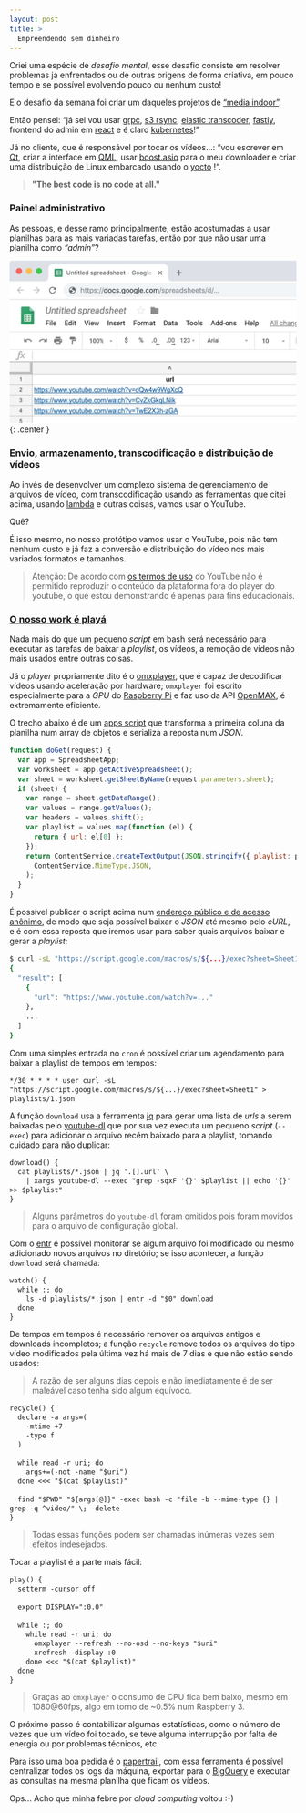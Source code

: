 ```yaml
---
layout: post
title: >
  Empreendendo sem dinheiro
---
```


Criei uma espécie de _desafio mental_, esse desafio consiste em resolver problemas já enfrentados ou de outras origens de forma criativa, em pouco tempo e se possível evolvendo pouco ou nenhum custo!

E o desafio da semana foi criar um daqueles projetos de [“media indoor”](https://www.google.com/search?q=mídia+indoor&tbm=isch).

Então pensei: “já sei vou usar [grpc](https://grpc.io/), [s3 rsync](https://rclone.org/), [elastic transcoder](https://aws.amazon.com/elastictranscoder/), [fastly](https://www.fastly.com/), frontend do admin em [react](https://reactjs.org) e é claro [kubernetes](https://kubernetes.io/)!”

Já no cliente, que é responsável por tocar os vídeos...: “vou escrever em [Qt](https://www.qt.io), criar a interface em [QML](https://en.wikipedia.org/wiki/QML), usar [boost.asio](https://www.boost.org/doc/libs/1_69_0/doc/html/boost_asio.html) para o meu downloader e criar uma distribuição de Linux embarcado usando o [yocto](https://www.yoctoproject.org) !“.

> **"The best code is no code at all."**

### Painel administrativo

As pessoas, e desse ramo principalmente, estão acostumadas a usar planilhas para as mais variadas tarefas, então por que não usar uma planilha como _“admin”_?

![Google Sheets](/public/2019-01-10-empreendendo-sem-dinheiro/gsheets.jpg){: .center }

### Envio, armazenamento, transcodificação e distribuição de vídeos

Ao invés de desenvolver um complexo sistema de gerenciamento de arquivos de vídeo, com transcodificação usando as ferramentas que citei acima, usando [lambda](https://aws.amazon.com/lambda/) e outras coisas, vamos usar o YouTube.

Quê?

É isso mesmo, no nosso protótipo vamos usar o YouTube, pois não tem nenhum custo e já faz a conversão e distribuição do vídeo nos mais variados formatos e tamanhos.

> Atenção: De acordo com [os termos de uso](https://www.youtube.com/static?template=terms) do YouTube não é permitido reproduzir o conteúdo da plataforma fora do player do youtube, o que estou demonstrando é apenas para fins educacionais.

### [O nosso work é playá](https://www.youtube.com/watch?v=EJruqzsvza4)

Nada mais do que um pequeno _script_ em bash será necessário para executar as tarefas de baixar a _playlist_, os vídeos, a remoção de vídeos não mais usados entre outras coisas.

Já o _player_ propriamente dito é o [omxplayer](https://elinux.org/Omxplayer), que é capaz de decodificar vídeos usando aceleração por hardware; `omxplayer` foi escrito especialmente para a _GPU_ do [Raspberry Pi](https://www.raspberrypi.org/) e faz uso da API [OpenMAX](https://www.khronos.org/openmax/), é extremamente eficiente.

O trecho abaixo é de um [apps script](https://developers.google.com/apps-script/) que transforma a primeira coluna da planilha num array de objetos e serializa a reposta num _JSON_.

```js
function doGet(request) {
  var app = SpreadsheetApp;
  var worksheet = app.getActiveSpreadsheet();
  var sheet = worksheet.getSheetByName(request.parameters.sheet);
  if (sheet) {
    var range = sheet.getDataRange();
    var values = range.getValues();
    var headers = values.shift();
    var playlist = values.map(function (el) {
      return { url: el[0] };
    });
    return ContentService.createTextOutput(JSON.stringify({ playlist: playlist })).setMimeType(
      ContentService.MimeType.JSON,
    );
  }
}
```

É possível publicar o script acima num [endereço público e de acesso anônimo](https://developers.google.com/apps-script/guides/web#deploying_a_script_as_a_web_app), de modo que seja possível baixar o _JSON_ até mesmo pelo _cURL_, e é com essa reposta que iremos usar para saber quais arquivos baixar e gerar a _playlist_:

```bash
$ curl -sL "https://script.google.com/macros/s/${...}/exec?sheet=Sheet1" | jq
{
  "result": [
    {
      "url": "https://www.youtube.com/watch?v=..."
    },
    ...
  ]
}
```

Com uma simples entrada no `cron` é possível criar um agendamento para baixar a playlist de tempos em tempos:

```shell
*/30 * * * * user curl -sL "https://script.google.com/macros/s/${...}/exec?sheet=Sheet1" > playlists/1.json
```

A função `download` usa a ferramenta [jq](https://stedolan.github.io/jq/) para gerar uma lista de _urls_ a serem baixadas pelo [youtube-dl](https://rg3.github.io/youtube-dl/) que por sua vez executa um pequeno _script_ (`--exec`) para adicionar o arquivo recém baixado para a playlist, tomando cuidado para não duplicar:

```shell
download() {
  cat playlists/*.json | jq '.[].url' \
    | xargs youtube-dl --exec "grep -sqxF '{}' $playlist || echo '{}' >> $playlist"
}
```

> Alguns parâmetros do `youtube-dl` foram omitidos pois foram movidos para o arquivo de configuração global.

Com o [entr](http://entrproject.org/) é possível monitorar se algum arquivo foi modificado ou mesmo adicionado novos arquivos no diretório; se isso acontecer, a função `download` será chamada:

```shell
watch() {
  while :; do
    ls -d playlists/*.json | entr -d "$0" download
  done
}
```

De tempos em tempos é necessário remover os arquivos antigos e downloads incompletos; a função `recycle` remove todos os arquivos do tipo vídeo modificados pela última vez há mais de 7 dias e que não estão sendo usados:

> A razão de ser alguns dias depois e não imediatamente é de ser maleável caso tenha sido algum equívoco.

```shell
recycle() {
  declare -a args=(
    -mtime +7
    -type f
  )

  while read -r uri; do
    args+=(-not -name "$uri")
  done <<< "$(cat $playlist)"

  find "$PWD" "${args[@]}" -exec bash -c "file -b --mime-type {} | grep -q ^video/" \; -delete
}
```

> Todas essas funções podem ser chamadas inúmeras vezes sem efeitos indesejados.

Tocar a playlist é a parte mais fácil:

```shell
play() {
  setterm -cursor off

  export DISPLAY=":0.0"

  while :; do
    while read -r uri; do
      omxplayer --refresh --no-osd --no-keys "$uri"
      xrefresh -display :0
    done <<< "$(cat $playlist)"
  done
}
```

> Graças ao `omxplayer` o consumo de CPU fica bem baixo, mesmo em 1080@60fps, algo em torno de ~0.5% num Raspberry 3.

O próximo passo é contabilizar algumas estatísticas, como o número de vezes que um vídeo foi tocado, se teve alguma interrupção por falta de energia ou por problemas técnicos, etc.

Para isso uma boa pedida é o [papertrail](https://papertrailapp.com/), com essa ferramenta é possível centralizar todos os logs da máquina, exportar para o [BigQuery](https://cloud.google.com/bigquery) e executar as consultas na mesma planilha que ficam os vídeos.

Ops… Acho que minha febre por _cloud computing_ voltou :-)
